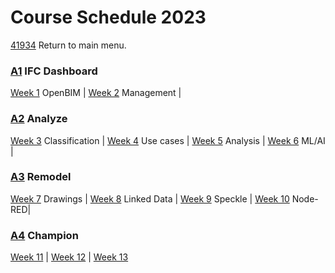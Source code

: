 # Course Schedule  2023
[41934](/) Return to main menu.

<!-- a menu for the schedule-->

### [A1] IFC Dashboard  

[Week 1](/41934/Schedule/01)  OpenBIM  |
[Week 2](/41934/Schedule/02)  Management |

### [A2] Analyze 

[Week 3](/41934/Schedule/03) Classification |
[Week 4](/41934/Schedule/04) Use cases |
[Week 5](/41934/Schedule/05) Analysis |
[Week 6](/41934/Schedule/06) ML/AI |

### [A3] Remodel

[Week 7](/41934/Schedule/07) Drawings |
[Week 8](/41934/Schedule/08) Linked Data |
[Week 9](/41934/Schedule/09) Speckle |
[Week 10](/41934/Schedule/10) Node-RED|

### [A4] Champion 

[Week 11](/41934/Schedule/11) |
[Week 12](/41934/Schedule/12) |
[Week 13](/41934/Schedule/13)


<!-- LINKS -->
[A1]: /41934/Assignments/A1
[A2]: /41934/Assignments/A2
[A3]: /41934/Assignments/A3
[A4]: /41934/Assignments/A4
[BIM]: /41934/Concepts/BIM
[(Open)BIM]: /41934/Concepts/OpenBIM
[entities]: /41934/Concepts/Entities
[properties]: /41934/Concepts/Properties
